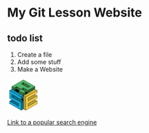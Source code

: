 # My Git Lesson Website

## todo list
1. Create a file
2. Add some stuff
3. Make a Website

![](https://raw.githubusercontent.com/RSE-Sheffield/RSE-Sheffield.github.io/master/assets/images/logo/rse-logoonly-stroke-small.png)

[Link to a popular search engine](https://www.google.com/)